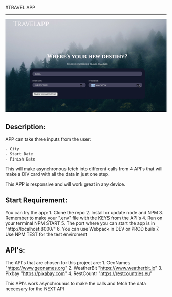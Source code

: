 #TRAVEL APP 
***
<img src = "./src/client/assets/images/img-demo.png"/>

## Description: 
APP can take three inputs from the user: 

    - City
    - Start Date
    - Finish Date

This will make asynchronous fetch into different calls from 4 API's that will make a DIV card with all the data in just one step.

This APP is responsive and will work great in any device.

## Start Requirement: 
You can try the app:
    1. Clone the repo
    2. Install or update node and NPM
    3. Remember to make your ".env" file with the KEYS from the API's
    4. Run on your terminal NPM START
    5. The port where you can start the app is in "http://localhost:8000/"
    6. You can use Webpack in DEV or PROD buils
    7. Use NPM TEST for the test enviroment

## API's:
The API's that are chosen for this project are:
    1. GeoNames "https://www.geonames.org"
    2. WeatherBit  "https://www.weatherbit.io"
    3. Pixbay "https://pixabay.com"
    4. RestCountr "https://restcountries.eu"

This API's work asynchrounus to make the calls and fetch the data neccesary for the NEXT API

